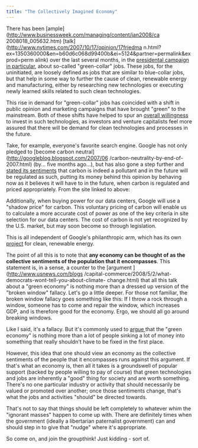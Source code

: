 ```yaml
---
title: "The Collectively Imagined Economy"
---
```

There has been [ample](http://www.businessweek.com/managing/content/jan2008/ca
2008018_005632.htm) [talk](http://www.nytimes.com/2007/10/17/opinion/17friedma
n.html?ex=1350360000&en=b60d6c068d99400b&ei=5124&partner=permalink&exprod=perm
alink) over the last several months, in the [presidental campaign in
particular](http://www.npr.org/templates/story/story.php?storyId=19096637),
about so-called "green-collar" jobs. These jobs, for the uninitiated, are
loosely defined as jobs that are similar to blue-collar jobs, but that help in
some way to further the cause of clean, renewable energy and manufacturing,
either by researching new technologies or executing newly learned skills
related to such clean technologies.

  
This rise in demand for "green-collar" jobs has coincided with a shift in
public opinion and marketing campaigns that have brought "green" to the
mainstream. Both of these shifts have helped to spur an [overall
willingness](http://www.worldchanging.com/archives/007990.html) to invest in
such technologies, as investors and venture capitalists feel more assured that
there will be demand for clean technologies and processes in the future.

  
Take, for example, everyone's favorite search engine. Google has not only
pledged to [become carbon neutral](http://googleblog.blogspot.com/2007/06
/carbon-neutrality-by-end-of-2007.html) (by... five months ago...), but has
also gone a step further and [stated its
sentiments](http://www.google.com/corporate/green/energy/reducing.html) that
carbon is indeed a pollutant and in the future will be regulated as such,
putting its money behind this opinion by behaving now as it believes it will
have to in the future, when carbon is regulated and priced appropriately. From
the site linked to above:

  
Additionally, when buying power for our data centers, Google will use a
"shadow price" for carbon. This voluntary pricing of carbon will enable us to
calculate a more accurate cost of power as one of the key criteria in site
selection for our data centers. The cost of carbon is not yet recognized by
the U.S. market, but may soon become so through legislation.

  
This is all independent of Google's philanthropic arm, which has its own
[project](http://www.google.org/rec.html) for clean, renewable energy.

  
The point of all this is to note that **any economy can be thought of as the
collective sentiments of the population that it encompasses**. This statement
is, in a sense, a counter to the [argument ](http://www.usnews.com/blogs
/capital-commerce/2008/5/2/what-democrats-wont-tell-you-about-climate-
change.html) that all this talk about a "green economy" is nothing more than a
dressed up version of the "broken window" fallacy. Let's go a little deeper.
For those not familiar, the broken window fallacy goes something like this: If
I throw a rock through a window, someone has to come and repair the window,
which increases GDP, and is therefore good for the economy. Ergo, we should
all go around breaking windows.

  
Like I said, it's a fallacy. But it's commonly used to [argue
](http://motls.blogspot.com/2008/05/broken-window-fallacy-global-warming.html)
that the "green economy" is nothing more than a lot of people sinking a lot of
money into something that really shouldn't have to be fixed in the first
place.

  
However, this idea that one should view an economy as the collective
sentiments of the people that it encompasses runs against this argument. If
that's what an economy is, then all it takes is a groundswell of popular
support (backed by people willing to pay of course) that green technologies
and jobs are inherently a "good" thing for society and are worth something.
There's no one particular industry or activity that should necessarily be
valued or promoted over another; once those sentiments change, that's what the
jobs and activities "should" be directed towards.

  
That's not to say that things should be left completely to whatever whim the
"ignorant masses" happen to come up with. There are definitely times when the
government (ideally a libertarian paternalist government) can and should step
in to give that "nudge" where it's appropriate.

  
So come on, and join the groupthink! Just kidding - sort of.

